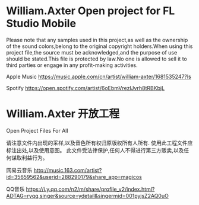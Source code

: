 # William.Axter Open project for FL Studio Mobile 

Please note that any samples used in this project,as well as the ownership of the sound colors,belong to the original copyright holders.When using this project file,the source must be acknowledged,and the purpose of use should be stated.This file is protected by law.No one is allowed to sell it to third parties or engage in any profit-making activities.

Apple Music
https://music.apple.com/cn/artist/william-axter/1681535247?ls

Spotify
https://open.spotify.com/artist/6oEbmVrezlJvrh8tRBKbjL

# William.Axter 开放工程
Open Project Files For All 

请注意文件内出现的采样,以及音色所有权归原版权所有人所有.
使用此工程文件应标注出处,以及使用意图。
此文件受法律保护,任何人不得进行第三方贩卖,以及任何谋取利益行为。

网易云音乐
http://music.163.com/artist?id=35659562&userid=288290179&share_app=magicos

QQ音乐
https://i.y.qq.com/n2/m/share/profile_v2/index.html?ADTAG=ryqq.singer&source=ydetail&singermid=001pyjsZ2AQ0uO
